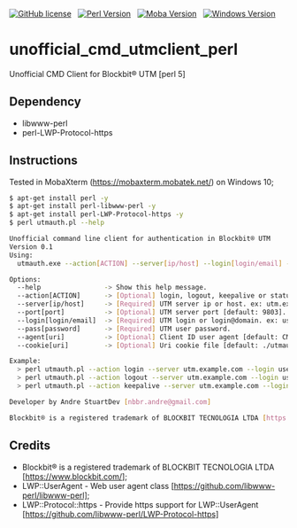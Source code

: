 [![GitHub license](https://img.shields.io/github/license/andre-stuart/unofficial_cmd_utmclient_perl)](https://github.com/andre-stuart/unofficial_cmd_utmclient_perl/blob/master/LICENSE) &nbsp; 
[![Perl Version](https://img.shields.io/badge/Perl-v5.26.3-blue)](https://www.perl.org/) &nbsp;
[![Moba Version](https://img.shields.io/badge/MobaXterm-v20.2-blue)](https://mobaxterm.mobatek.net/) &nbsp;
[![Windows Version](https://img.shields.io/badge/Windows-10-blue)](https://www.microsoft.com/pt-br/software-download/windows10)

# unofficial_cmd_utmclient_perl
Unofficial CMD Client for Blockbit® UTM [perl 5]

## Dependency
- libwww-perl
- perl-LWP-Protocol-https

## Instructions
Tested in MobaXterm (https://mobaxterm.mobatek.net/) on Windows 10;

```bash
$ apt-get install perl -y
$ apt-get install perl-libwww-perl -y
$ apt-get install perl-LWP-Protocol-https -y
$ perl utmauth.pl --help

Unofficial command line client for authentication in Blockbit® UTM
Version 0.1
Using:
  utmauth.exe --action[ACTION] --server[ip/host] --login[login/email] --pass[password]

Options:
  --help                -> Show this help message.
  --action[ACTION]      -> [Optional] login, logout, keepalive or status [default: login]. ex: login
  --server[ip/host]     -> [Required] UTM server ip or host. ex: utm.exmaple.com
  --port[port]          -> [Optional] UTM server port [default: 9803]. ex: 9803
  --login[login/email]  -> [Required] UTM login or login@domain. ex: user@exmaple.com
  --pass[password]      -> [Required] UTM user password.
  --agent[uri]          -> [Optional] Client ID user agent [default: CMDClient/[version]].
  --cookie[uri]         -> [Optional] Uri cookie file [default: ./utmauth.cookie]. ex: c:\utmauth.cookie

Example:
  > perl utmauth.pl --action login --server utm.example.com --login user@domain.com --pass "*******"
  > perl utmauth.pl --action logout --server utm.example.com --login user@domain.com
  > perl utmauth.pl --action keepalive --server utm.example.com --login user@domain.com

Developer by Andre StuartDev [nbbr.andre@gmail.com]

Blockbit® is a registered trademark of BLOCKBIT TECNOLOGIA LTDA [https://www.blockbit.com/about/]
```

## Credits

- Blockbit® is a registered trademark of BLOCKBIT TECNOLOGIA LTDA [https://www.blockbit.com/];
- LWP::UserAgent - Web user agent class [https://github.com/libwww-perl/libwww-perl];
- LWP::Protocol::https - Provide https support for LWP::UserAgent [https://github.com/libwww-perl/LWP-Protocol-https]
